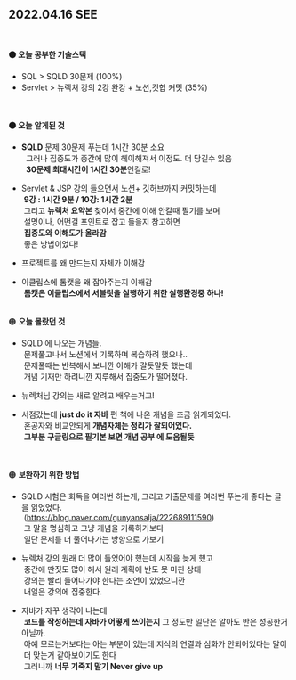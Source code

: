 ## 2022.04.16 SEE
<br>

**🟠 오늘 공부한 기술스택**  
- SQL  > SQLD 30문제 (100%)    
- Servlet  > 뉴렉처 강의 2강 완강 + 노션,깃헙 커밋 (35%)  
<br><br>

**🟠 오늘 알게된 것**  
- **SQLD** 문제 30문제 푸는데 1시간 30분 소요  
&nbsp;&nbsp;그러나 집중도가 중간에 많이 헤이해져서 이정도. 더 당길수 있음  
&nbsp;&nbsp;**30문제 최대시간이 1시간 30분**인걸로!
    
- Servlet & JSP 강의 들으면서 노션+ 깃허브까지 커밋하는데  
&nbsp;**9강 : 1시간 9분  /   10강: 1시간 2분**  
&nbsp;그리고 **뉴렉처 요약본** 찾아서 중간에 이해 안갈때 필기를 보며   
&nbsp;설명이나, 어떤걸 포인트로 잡고 들을지 참고하면  
&nbsp;**집중도와 이해도가 올라감**  
&nbsp;좋은 방법이었다!

- 프로젝트를 왜 만드는지 자체가 이해감

- 이클립스에 톰캣을 왜 잡아주는지 이해감  
&nbsp;**톰캣은 이클립스에서 서블릿을 실행하기 위한 실행환경중 하나!**
<br><br>   

🟠 **오늘 몰랐던 것**  
- SQLD 에 나오는 개념들.  
&nbsp;문제풀고나서 노션에서 기록하며 복습하려 했으나..  
&nbsp;문제풀때는 반복해서 보니깐 이해가 갈듯말듯 했는데  
&nbsp;개념 기재만 하려니깐 지루해서 집중도가 떨어졌다.
    
- 뉴렉처님 강의는 새로 알려고 배우는거고!

- 서점갔는데  **just do it 자바** 편 책에 나온 개념을 조금 읽게되었다.  
&nbsp;혼공자와 비교안되게 **개념자체는 정리가 잘되어있다.**  
&nbsp;**그부분 구글링으로 필기본 보면 개념 공부 에 도움될듯**  
<br><br>    

🟠 **보완하기 위한 방법**  
- SQLD 시험은 회독을 여러번 하는게, 그리고 기출문제를 여러번 푸는게 좋다는 글을 읽었었다.  
&nbsp;(https://blog.naver.com/gunyansalja/222689111590)    
&nbsp;그 말을 명심하고 그냥 개념을 기록하기보다  
&nbsp;일단 문제를 더 풀어나가는 방향으로 가보기  
    

- 뉴렉처 강의 원래 더 많이 들었어야 했는데 시작을 늦게 했고  
&nbsp;중간에 딴짓도 많이 해서 원래 계획에 반도 못 미친 상태  
&nbsp;강의는 빨리 들어나가야 한다는 조언이 있었으니깐  
&nbsp;내일은 강의에 집중한다.
    

- 자바가 자꾸 생각이 나는데  
&nbsp;**코드를 작성하는데 자바가 어떻게 쓰이는지** 그 정도만 일단은 알아도 반은 성공한거 아닐까.  
&nbsp;아예 모르는거보다는 아는 부분이 있는데 지식의 연결과 심화가 안되어있다는 말이   
&nbsp;더 맞는거 같아보이기도 한다  
&nbsp;그러니까 **너무 기죽지 말기 Never give up**  
<br>
